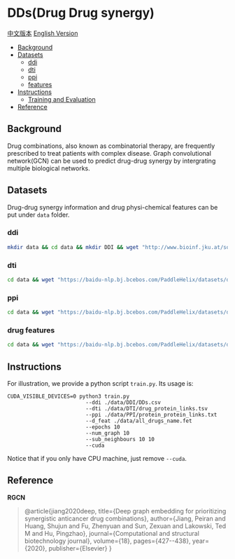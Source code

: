 # DDs(Drug Drug synergy)

[中文版本](./README_cn.md) [English Version](./README.md)

* [Background](#background)
* [Datasets](#datasets)
    * [ddi](#ddi)
    * [dti](#dti)
    * [ppi](#ppi)
    * [features](#features)
* [Instructions](#instructions)
    * [Training and Evaluation](#train-and-evaluation)
* [Reference](#reference)

## Background

Drug combinations, also known as combinatorial therapy, are frequently prescribed to treat patients with complex disease. Graph convolutional network(GCN) can be used to predict drug-drug synergy by intergrating multiple biological networks.

## Datasets
Drug-drug synergy information and drug physi-chemical features can be put under `data` folder. 
### ddi

```sh
mkdir data && cd data && mkdir DDI && wget "http://www.bioinf.jku.at/software/DeepSynergy/labels.csv"
```

### dti
```sh
cd data && wget "https://baidu-nlp.bj.bcebos.com/PaddleHelix/datasets/drug_synergy_datasets/dti.tgz" && tar xzvf dti.tgz
```

### ppi 
```sh
cd data && wget "https://baidu-nlp.bj.bcebos.com/PaddleHelix/datasets/drug_synergy_datasets/ppi.tgz" && tar xzvf ppi.tgz
```

### drug features
```sh
cd data && wget "https://baidu-nlp.bj.bcebos.com/PaddleHelix/datasets/drug_synergy_datasets/drug_feat.tgz" && tar xzvf drug_feat.tgz
```

## Instructions
For illustration, we provide a python script `train.py`.
Its usage is:
```
CUDA_VISIBLE_DEVICES=0 python3 train.py 
                         --ddi ./data/DDI/DDs.csv
                         --dti ./data/DTI/drug_protein_links.tsv
                         --ppi ./data/PPI/protein_protein_links.txt
                         --d_feat ./data/all_drugs_name.fet
                         --epochs 10
                         --num_graph 10
                         --sub_neighbours 10 10
                         --cuda   
```
Notice that if you only have CPU machine, just remove `--cuda`. 

## Reference
**RGCN**
> @article{jiang2020deep,
  title={Deep graph embedding for prioritizing synergistic anticancer drug combinations},
  author={Jiang, Peiran and Huang, Shujun and Fu, Zhenyuan and Sun, Zexuan and Lakowski, Ted M and Hu, Pingzhao},
  journal={Computational and structural biotechnology journal},
  volume={18},
  pages={427--438},
  year={2020},
  publisher={Elsevier}
}
